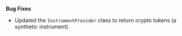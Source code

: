 **Bug Fixes**

* Updated the `InstrumentProvider` class to return crypto tokens (a synthetic instrument).